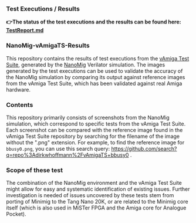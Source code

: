 ### Test Executions / Results

**👉The status of the test executions and the results can be found here: [TestReport.md](./TestReport.md)**


### NanoMig-vAmigaTS-Results

This repository contains the results of test executions from the [vAmiga Test Suite](https://github.com/dirkwhoffmann/vAmigaTS), generated by the [NanoMig](https://github.com/harbaum/NanoMig) Verilator simulation. 
The images generated by the test executions can be used to validate the accuracy of the NanoMig simulation by comparing its output against reference images from the vAmiga Test Suite, which has been validated against real Amiga hardware.

### Contents

This repository primarily consists of screenshots from the NanoMig simulation, which correspond to specific tests from the vAmiga Test Suite.
Each screenshot can be compared with the reference image found in the vAmiga Test Suite repository by searching for the filename of the image without the ".png" extension. For example, to find the reference image for `bbusy0.png`, you can use this search query: https://github.com/search?q=repo%3Adirkwhoffmann%2FvAmigaTS+bbusy0 .

### Scope of these test

The combination of the NanoMig environment and the vAmiga Test Suite might allow for easy and systematic identification of existing issues.
Further investigation is needed of issues uncovered by these tests stem from porting of Minimig to the Tang Nano 20K, 
or are related to the Minimig core itself (which is also used in MiSTer FPGA and the Amiga core for Analogue Pocket).
